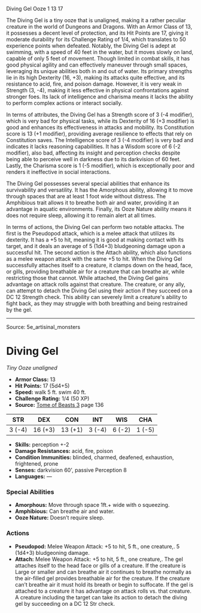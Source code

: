 <MonsterName/>Diving Gel</MonsterName>
<CreatureType/>Ooze</CreatureType>
<CR/>1</CR>
<AC/>13</AC>
<HP/>17</HP>
<summary>The Diving Gel is a tiny ooze that is unaligned, making it a rather peculiar creature in the world of Dungeons and Dragons. With an Armor Class of 13, it possesses a decent level of protection, and its Hit Points are 17, giving it moderate durability for its Challenge Rating of 1/4, which translates to 50 experience points when defeated. Notably, the Diving Gel is adept at swimming, with a speed of 40 feet in the water, but it moves slowly on land, capable of only 5 feet of movement. Though limited in combat skills, it has good physical agility and can effectively maneuver through small spaces, leveraging its unique abilities both in and out of water. Its primary strengths lie in its high Dexterity (16, +3), making its attacks quite effective, and its resistance to acid, fire, and poison damage. However, it is very weak in Strength (3, -4), making it less effective in physical confrontations against stronger foes. Its lack of intelligence and charisma means it lacks the ability to perform complex actions or interact socially. </summary>

<detail>

In terms of attributes, the Diving Gel has a Strength score of 3 (-4 modifier), which is very bad for physical tasks, while its Dexterity of 16 (+3 modifier) is good and enhances its effectiveness in attacks and mobility. Its Constitution score is 13 (+1 modifier), providing average resilience to effects that rely on Constitution saves. The Intelligence score of 3 (-4 modifier) is very bad and indicates it lacks reasoning capabilities. It has a Wisdom score of 6 (-2 modifier), also bad, affecting its insight and perception checks despite being able to perceive well in darkness due to its darkvision of 60 feet. Lastly, the Charisma score is 1 (-5 modifier), which is exceptionally poor and renders it ineffective in social interactions.

The Diving Gel possesses several special abilities that enhance its survivability and versatility. It has the Amorphous ability, allowing it to move through spaces that are at least 1 foot wide without distress. The Amphibious trait allows it to breathe both air and water, providing it an advantage in aquatic environments. Finally, its Ooze Nature ability means it does not require sleep, allowing it to remain alert at all times.

In terms of actions, the Diving Gel can perform two notable attacks. The first is the Pseudopod attack, which is a melee attack that utilizes its dexterity. It has a +5 to hit, meaning it is good at making contact with its target, and it deals an average of 5 (1d4+3) bludgeoning damage upon a successful hit. The second action is the Attach ability, which also functions as a melee weapon attack with the same +5 to hit. When the Diving Gel successfully attaches itself to a creature, it clamps down on the head, face, or gills, providing breathable air for a creature that can breathe air, while restricting those that cannot. While attached, the Diving Gel gains advantage on attack rolls against that creature. The creature, or any ally, can attempt to detach the Diving Gel using their action if they succeed on a DC 12 Strength check. This ability can severely limit a creature's ability to fight back, as they may struggle with both breathing and being restrained by the gel.</detail>



---

Source: 5e_artisinal_monsters

# Diving Gel

*Tiny* *Ooze* *unaligned*

- **Armor Class:** 13
- **Hit Points:** 17 (5d4+5)
- **Speed:** walk 5 ft. swim 40 ft.
- **Challenge Rating:** 1/4 (50 XP)
- **Source:** [Tome of Beasts 3](https://koboldpress.com/kpstore/product/tome-of-beasts-3-for-5th-edition/) page 136

| STR | DEX | CON | INT | WIS | CHA |
| --- | --- | --- | --- | --- | --- |
| 3 (-4) | 16 (+3) | 13 (+1) | 3 (-4) | 6 (-2) | 1 (-5) |

- **Skills:** perception +-2
- **Damage Resistances:** acid, fire, poison
- **Condition Immunities:** blinded, charmed, deafened, exhaustion, frightened, prone
- **Senses:** darkvision 60', passive Perception 8
- **Languages:** —

### Special Abilities

- **Amorphous:** Move through space 1ft.+ wide with o squeezing.
- **Amphibious:** Can breathe air and water.
- **Ooze Nature:** Doesn’t require sleep.

### Actions

- **Pseudopod:** Melee Weapon Attack: +5 to hit, 5 ft., one creature,. 5 (1d4+3) bludgeoning damage.
- **Attach:** Melee Weapon Attack: +5 to hit, 5 ft., one creature,. The gel attaches itself to the head face or gills of a creature. If the creature is Large or smaller and can breathe air it continues to breathe normally as the air-filled gel provides breathable air for the creature. If the creature can’t breathe air it must hold its breath or begin to suffocate. If the gel is attached to a creature it has advantage on attack rolls vs. that creature. A creature including the target can take its action to detach the diving gel by succeeding on a DC 12 Str check.




